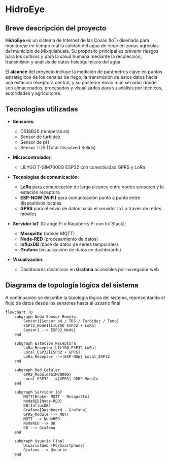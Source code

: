 # HidroEye
## Breve descripción del proyecto

**HidroEye** es un sistema de Internet de las Cosas (IoT) diseñado para monitorear en tiempo real la calidad del agua de riego en zonas agrícolas del municipio de Mixquiahuala. Su propósito principal es prevenir riesgos para los cultivos y para la salud humana mediante la recolección, transmisión y análisis de datos fisicoquímicos del agua.

El **alcance** del proyecto incluye la medición de parámetros clave en puntos estratégicos de los canales de riego, la transmisión de estos datos hacia una estación receptora central, y su posterior envío a un servidor donde son almacenados, procesados y visualizados para su análisis por técnicos, autoridades y agricultores.

## Tecnologías utilizadas

- **Sensores**:
  - DS18B20 (temperatura)
  - Sensor de turbidez
  - Sensor de pH
  - Sensor TDS (Total Dissolved Solids)

- **Microcontrolador**:
  - LILYGO T-SIM7000G ESP32 con conectividad GPRS y LoRa

- **Tecnologías de comunicación**:
  - **LoRa** para comunicación de largo alcance entre nodos sensores y la estación receptora
  - **ESP-NOW (WiFi)** para comunicación punto a punto entre dispositivos locales
  - **GPRS** para el envío de datos hacia el servidor IoT a través de redes móviles

- **Servidor IoT** (Orange Pi o Raspberry Pi con IoTStack):
  - **Mosquitto** (broker MQTT)
  - **Node-RED** (procesamiento de datos)
  - **InfluxDB** (base de datos de series temporales)
  - **Grafana** (visualización de datos en dashboards)

- **Visualización**:
  - Dashboards dinámicos en **Grafana** accesibles por navegador web

## Diagrama de topología lógica del sistema

A continuación se describe la topología lógica del sistema, representando el flujo de datos desde los sensores hasta el usuario final:

```mermaid
flowchart TD
    subgraph Nodo Sensor Remoto
        Sensor1[Sensor pH / TDS / Turbidez / Temp]
        ESP32_Node1[LILYGO ESP32 + LoRa]
        Sensor1 --> ESP32_Node1
    end

    subgraph Estación Receptora
        LoRa_Receptor[LILYGO ESP32 LoRa]
        Local_ESP32[ESP32 + GPRS]
        LoRa_Receptor -->|ESP-NOW| Local_ESP32
    end

    subgraph Red Celular
        GPRS_Module[SIM7000G]
        Local_ESP32 -->|GPRS| GPRS_Module
    end

    subgraph Servidor IoT
        MQTT[Broker MQTT - Mosquitto]
        NodeRED[Node-RED]
        DB[InfluxDB]
        Grafana[Dashboard - Grafana]
        GPRS_Module --> MQTT
        MQTT --> NodeRED
        NodeRED --> DB
        DB --> Grafana
    end

    subgraph Usuario Final
        Usuario[Web (PC/Smartphone)]
        Grafana --> Usuario
    end